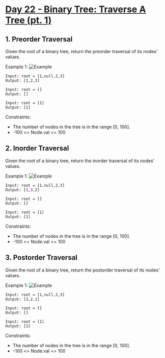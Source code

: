 #  [Day 22 - Binary Tree: Traverse A Tree (pt. 1)](https://leetcode.com/explore/learn/card/data-structure-tree/)

## 1. Preorder Traversal

Given the root of a binary tree, return the preorder traversal of its nodes' values.

Example 1:
![Example](https://assets.leetcode.com/uploads/2020/09/15/inorder_1.jpg)

```
Input: root = [1,null,2,3]
Output: [1,2,3]
```

```
Input: root = []
Output: []
```

```
Input: root = [1]
Output: [1]
```

Constraints:

* The number of nodes in the tree is in the range [0, 100].
* -100 <= Node.val <= 100

## 2. Inorder Traversal

Given the root of a binary tree, return the inorder traversal of its nodes' values.

Example 1:
![Example](https://assets.leetcode.com/uploads/2020/09/15/inorder_1.jpg)

```
Input: root = [1,null,2,3]
Output: [1,3,2]
```

```
Input: root = []
Output: []
```

```
Input: root = [1]
Output: [1]
```

Constraints:

* The number of nodes in the tree is in the range [0, 100].
* -100 <= Node.val <= 100

## 3. Postorder Traversal

Given the root of a binary tree, return the postorder traversal of its nodes' values.

Example 1:
![Example](https://assets.leetcode.com/uploads/2020/08/28/pre1.jpg)

```
Input: root = [1,null,2,3]
Output: [3,2,1]
```

```
Input: root = []
Output: []
```

```
Input: root = [1]
Output: [1]
```

Constraints:

* The number of nodes in the tree is in the range [0, 100].
* -100 <= Node.val <= 100
